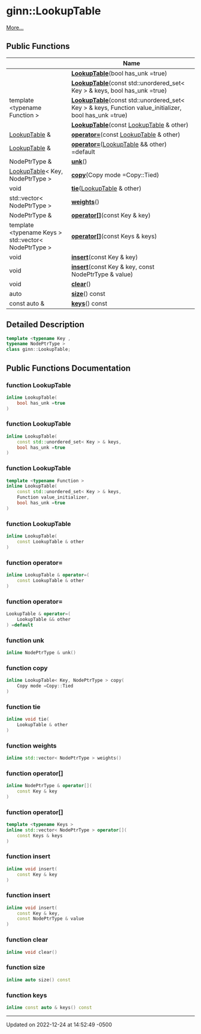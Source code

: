 # ginn::LookupTable


 [More...](#detailed-description)

## Public Functions

|                | Name           |
| -------------- | -------------- |
| | **[LookupTable](api/Classes/classginn_1_1_lookup_table.md#function-lookuptable)**(bool has_unk =true) |
| | **[LookupTable](api/Classes/classginn_1_1_lookup_table.md#function-lookuptable)**(const std::unordered_set< Key > & keys, bool has_unk =true) |
| template <typename Function \> <br>| **[LookupTable](api/Classes/classginn_1_1_lookup_table.md#function-lookuptable)**(const std::unordered_set< Key > & keys, Function value_initializer, bool has_unk =true) |
| | **[LookupTable](api/Classes/classginn_1_1_lookup_table.md#function-lookuptable)**(const [LookupTable](api/Classes/classginn_1_1_lookup_table.md) & other) |
| [LookupTable](api/Classes/classginn_1_1_lookup_table.md) & | **[operator=](api/Classes/classginn_1_1_lookup_table.md#function-operator=)**(const [LookupTable](api/Classes/classginn_1_1_lookup_table.md) & other) |
| [LookupTable](api/Classes/classginn_1_1_lookup_table.md) & | **[operator=](api/Classes/classginn_1_1_lookup_table.md#function-operator=)**([LookupTable](api/Classes/classginn_1_1_lookup_table.md) && other) =default |
| NodePtrType & | **[unk](api/Classes/classginn_1_1_lookup_table.md#function-unk)**() |
| [LookupTable](api/Classes/classginn_1_1_lookup_table.md)< Key, NodePtrType > | **[copy](api/Classes/classginn_1_1_lookup_table.md#function-copy)**(Copy mode =Copy::Tied) |
| void | **[tie](api/Classes/classginn_1_1_lookup_table.md#function-tie)**([LookupTable](api/Classes/classginn_1_1_lookup_table.md) & other) |
| std::vector< NodePtrType > | **[weights](api/Classes/classginn_1_1_lookup_table.md#function-weights)**() |
| NodePtrType & | **[operator[]](api/Classes/classginn_1_1_lookup_table.md#function-operator[])**(const Key & key) |
| template <typename Keys \> <br>std::vector< NodePtrType > | **[operator[]](api/Classes/classginn_1_1_lookup_table.md#function-operator[])**(const Keys & keys) |
| void | **[insert](api/Classes/classginn_1_1_lookup_table.md#function-insert)**(const Key & key) |
| void | **[insert](api/Classes/classginn_1_1_lookup_table.md#function-insert)**(const Key & key, const NodePtrType & value) |
| void | **[clear](api/Classes/classginn_1_1_lookup_table.md#function-clear)**() |
| auto | **[size](api/Classes/classginn_1_1_lookup_table.md#function-size)**() const |
| const auto & | **[keys](api/Classes/classginn_1_1_lookup_table.md#function-keys)**() const |

## Detailed Description

```cpp
template <typename Key ,
typename NodePtrType >
class ginn::LookupTable;
```

## Public Functions Documentation

### function LookupTable

```cpp
inline LookupTable(
    bool has_unk =true
)
```


### function LookupTable

```cpp
inline LookupTable(
    const std::unordered_set< Key > & keys,
    bool has_unk =true
)
```


### function LookupTable

```cpp
template <typename Function >
inline LookupTable(
    const std::unordered_set< Key > & keys,
    Function value_initializer,
    bool has_unk =true
)
```


### function LookupTable

```cpp
inline LookupTable(
    const LookupTable & other
)
```


### function operator=

```cpp
inline LookupTable & operator=(
    const LookupTable & other
)
```


### function operator=

```cpp
LookupTable & operator=(
    LookupTable && other
) =default
```


### function unk

```cpp
inline NodePtrType & unk()
```


### function copy

```cpp
inline LookupTable< Key, NodePtrType > copy(
    Copy mode =Copy::Tied
)
```


### function tie

```cpp
inline void tie(
    LookupTable & other
)
```


### function weights

```cpp
inline std::vector< NodePtrType > weights()
```


### function operator[]

```cpp
inline NodePtrType & operator[](
    const Key & key
)
```


### function operator[]

```cpp
template <typename Keys >
inline std::vector< NodePtrType > operator[](
    const Keys & keys
)
```


### function insert

```cpp
inline void insert(
    const Key & key
)
```


### function insert

```cpp
inline void insert(
    const Key & key,
    const NodePtrType & value
)
```


### function clear

```cpp
inline void clear()
```


### function size

```cpp
inline auto size() const
```


### function keys

```cpp
inline const auto & keys() const
```


-------------------------------

Updated on 2022-12-24 at 14:52:49 -0500